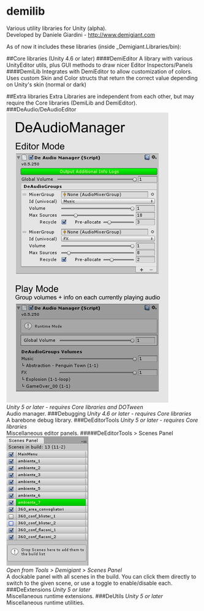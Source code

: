 # demilib
Various utility libraries for Unity (alpha).  
Developed by Daniele Giardini - http://www.demigiant.com

As of now it includes these libraries (inside _Demigiant.Libraries/bin):

##Core libraries (Unity 4.6 or later)
####DemiEditor
A library with various UnityEditor utils, plus GUI methods to draw nicer Editor Inspectors/Panels
####DemiLib
Integrates with DemiEditor to allow customization of colors. Uses custom Skin and Color structs that return the correct value depending on Unity's skin (normal or dark)

##Extra libraries
Extra Libraries are independent from each other, but may require the Core libraries (DemiLib and DemiEditor).
###DeAudio/DeAudioEditor
![DeAudioManager](screenshots/DeAudioManager_inspector.png "DeAudioManager")  
*Unity 5 or later - requires Core libraries and DOTween*  
Audio manager.
###Debugging
*Unity 4.6 or later - requires Core libraries*  
A barebone debug library.
###DeEditorTools
*Unity 5 or later - requires Core libraries*  
Miscellaneous editor panels.
#####DeEditorTools > Scenes Panel
![Scenes Panel](screenshots/DeEditorTools_scenespanel.png "Scenes Panel")  
*Open from Tools > Demigiant > Scenes Panel*  
A dockable panel with all scenes in the build. You can click them directly to switch to the given scene, or use a toggle to enable/disable each.
###DeExtensions
*Unity 5 or later*  
Miscellaneous runtime extensions.
###DeUtils
*Unity 5 or later*  
Miscellaneous runtime utilities.